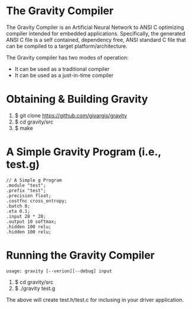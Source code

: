# The Gravity Compiler

The Gravity Compiler is an Artificial Neural Network to ANSI C optimizing
compiler intended for embedded applications. Specifically, the generated
ANSI C file is a self contained, dependency free, ANSI standard C file that
can be compiled to a target platform/architecture.

The Gravity compiler has two modes of operation:
  * It can be used as a traditional compiler
  * It can be used as a just-in-time compiler

# Obtaining & Building Gravity
  1. $ git clone https://github.com/givargis/gravity
  2. $ cd gravity/src
  3. $ make
  
 # A Simple Gravity Program (i.e., test.g)
 ```
 // A Simple g Program
.module "test";
.prefix "test";
.precision float;
.costfnc cross_entropy;
.batch 8;
.eta 0.1;
.input 28 * 28;
.output 10 softmax;
.hidden 100 relu;
.hidden 100 relu;
 ```
 
 # Running the Gravity Compiler
 ```
 usage: gravity [--verion][--debug] input
 ```
   1. $ cd gravity/src
   2. $ ./gravity test.g
   
The above will create test.h/test.c for inclusing in your driver application.

